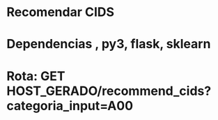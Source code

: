 # Recomendar CIDS 

# Dependencias , py3, flask, sklearn

# Rota: GET HOST_GERADO/recommend_cids?categoria_input=A00